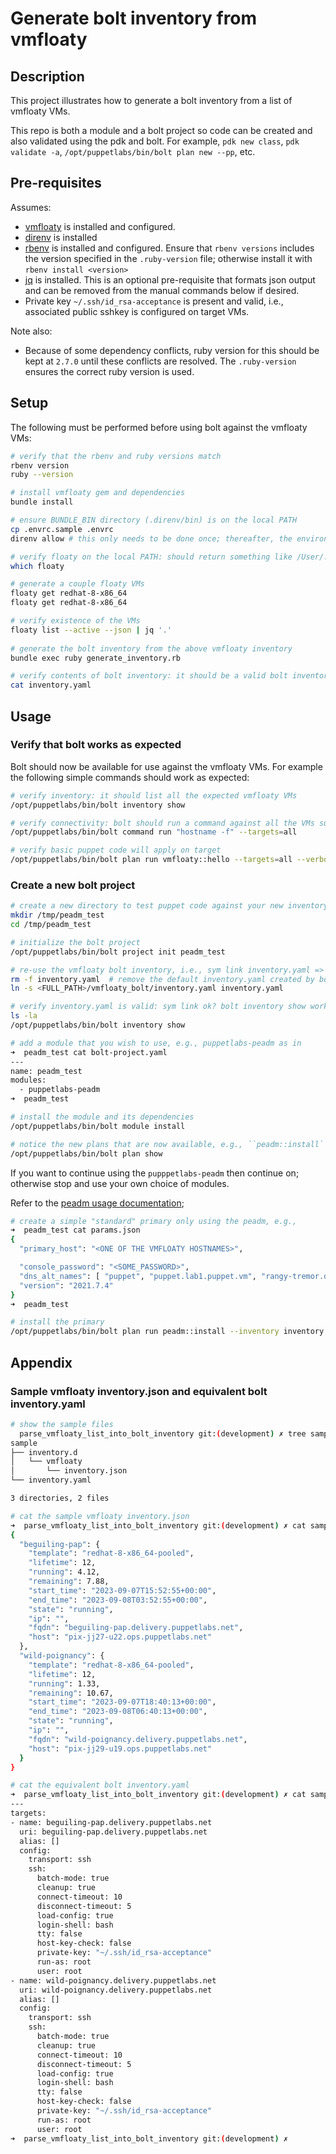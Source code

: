 # Generate bolt inventory from vmfloaty

## Description

This project illustrates how to generate a bolt inventory from a list of vmfloaty VMs.

This repo is both a module and a bolt project so code can be created and also validated using the pdk and bolt.  For example, ``pdk new class``, ``pdk validate -a``, ``/opt/puppetlabs/bin/bolt plan new --pp``, etc.

## Pre-requisites

Assumes:

* [vmfloaty](https://github.com/puppetlabs/vmfloaty/blob/main/README.md#example-workflow) is installed and configured.
* [direnv](https://direnv.net/docs/installation.html) is installed
* [rbenv](https://github.com/rbenv/rbenv) is installed and configured.  Ensure that ``rbenv versions`` includes the version specified in the ``.ruby-version`` file; otherwise install it with ``rbenv install <version>``
* [jq](https://jqlang.github.io/jq/) is installed.  This is an optional pre-requisite that formats json output and can be removed from the manual commands below if desired.
* Private key ``~/.ssh/id_rsa-acceptance`` is present and valid, i.e., associated public sshkey is configured on target VMs.

Note also:

* Because of some dependency conflicts, ruby version for this should be kept at ``2.7.0`` until these conflicts are resolved.  The ``.ruby-version`` ensures the correct ruby version is used.

## Setup

The following must be performed before using bolt against the vmfloaty VMs:

```bash
# verify that the rbenv and ruby versions match
rbenv version
ruby --version

# install vmfloaty gem and dependencies
bundle install

# ensure BUNDLE_BIN directory (.direnv/bin) is on the local PATH
cp .envrc.sample .envrc
direnv allow # this only needs to be done once; thereafter, the environment will be loaded automatically

# verify floaty on the local PATH: should return something like /User/../.direnv/bin/floaty
which floaty

# generate a couple floaty VMs
floaty get redhat-8-x86_64
floaty get redhat-8-x86_64

# verify existence of the VMs
floaty list --active --json | jq '.'
 
# generate the bolt inventory from the above vmfloaty inventory
bundle exec ruby generate_inventory.rb 

# verify contents of bolt inventory: it should be a valid bolt inventory file
cat inventory.yaml
```

## Usage

### Verify that bolt works as expected

Bolt should now be available for use against the vmfloaty VMs.  For example the following simple commands should work as expected:

```bash
# verify inventory: it should list all the expected vmfloaty VMs
/opt/puppetlabs/bin/bolt inventory show

# verify connectivity: bolt should run a command against all the VMs successfully
/opt/puppetlabs/bin/bolt command run "hostname -f" --targets=all

# verify basic puppet code will apply on target
/opt/puppetlabs/bin/bolt plan run vmfloaty::hello --targets=all --verbose
```

### Create a new bolt project

```bash
# create a new directory to test puppet code against your new inventory of vmfloaty VM's
mkdir /tmp/peadm_test
cd /tmp/peadm_test

# initialize the bolt project
/opt/puppetlabs/bin/bolt project init peadm_test

# re-use the vmfloaty bolt inventory, i.e., sym link inventory.yaml => <vmfloaty_bolt directory>/inventory.yaml
rm -f inventory.yaml  # remove the default inventory.yaml created by bolt project init
ln -s <FULL_PATH>/vmfloaty_bolt/inventory.yaml inventory.yaml

# verify inventory.yaml is valid: sym link ok? bolt inventory show working?
ls -la
/opt/puppetlabs/bin/bolt inventory show

# add a module that you wish to use, e.g., puppetlabs-peadm as in
➜  peadm_test cat bolt-project.yaml 
---
name: peadm_test
modules:
  - puppetlabs-peadm
➜  peadm_test 

# install the module and its dependencies
/opt/puppetlabs/bin/bolt module install

# notice the new plans that are now available, e.g., ``peadm::install``
/opt/puppetlabs/bin/bolt plan show
```

If you want to continue using the ``pupppetlabs-peadm`` then continue on; otherwise stop and use your own choice of modules.

Refer to the [peadm usage documentation](https://github.com/puppetlabs/puppetlabs-peadm/blob/main/documentation/install.md#usage);

```bash
# create a simple "standard" primary only using the peadm, e.g.,
➜  peadm_test cat params.json 
{
  "primary_host": "<ONE OF THE VMFLOATY HOSTNAMES>",

  "console_password": "<SOME_PASSWORD>",
  "dns_alt_names": [ "puppet", "puppet.lab1.puppet.vm", "rangy-tremor.delivery.puppetlabs.net" ],
  "version": "2021.7.4"
}
➜  peadm_test 

# install the primary
/opt/puppetlabs/bin/bolt plan run peadm::install --inventory inventory.yaml --modulepath ~/modules --params @params.json
```

## Appendix

### Sample vmfloaty inventory.json and equivalent bolt inventory.yaml

```bash
# show the sample files
  parse_vmfloaty_list_into_bolt_inventory git:(development) ✗ tree sample
sample
├── inventory.d
│   └── vmfloaty
│       └── inventory.json
└── inventory.yaml

3 directories, 2 files

# cat the sample vmfloaty inventory.json
➜  parse_vmfloaty_list_into_bolt_inventory git:(development) ✗ cat sample/inventory.d/vmfloaty/inventory.json 
{
  "beguiling-pap": {
    "template": "redhat-8-x86_64-pooled",
    "lifetime": 12,
    "running": 4.12,
    "remaining": 7.88,
    "start_time": "2023-09-07T15:52:55+00:00",
    "end_time": "2023-09-08T03:52:55+00:00",
    "state": "running",
    "ip": "",
    "fqdn": "beguiling-pap.delivery.puppetlabs.net",
    "host": "pix-jj27-u22.ops.puppetlabs.net"
  },
  "wild-poignancy": {
    "template": "redhat-8-x86_64-pooled",
    "lifetime": 12,
    "running": 1.33,
    "remaining": 10.67,
    "start_time": "2023-09-07T18:40:13+00:00",
    "end_time": "2023-09-08T06:40:13+00:00",
    "state": "running",
    "ip": "",
    "fqdn": "wild-poignancy.delivery.puppetlabs.net",
    "host": "pix-jj29-u19.ops.puppetlabs.net"
  }
}

# cat the equivalent bolt inventory.yaml
➜  parse_vmfloaty_list_into_bolt_inventory git:(development) ✗ cat sample/inventory.yaml 
---
targets:
- name: beguiling-pap.delivery.puppetlabs.net
  uri: beguiling-pap.delivery.puppetlabs.net
  alias: []
  config:
    transport: ssh
    ssh:
      batch-mode: true
      cleanup: true
      connect-timeout: 10
      disconnect-timeout: 5
      load-config: true
      login-shell: bash
      tty: false
      host-key-check: false
      private-key: "~/.ssh/id_rsa-acceptance"
      run-as: root
      user: root
- name: wild-poignancy.delivery.puppetlabs.net
  uri: wild-poignancy.delivery.puppetlabs.net
  alias: []
  config:
    transport: ssh
    ssh:
      batch-mode: true
      cleanup: true
      connect-timeout: 10
      disconnect-timeout: 5
      load-config: true
      login-shell: bash
      tty: false
      host-key-check: false
      private-key: "~/.ssh/id_rsa-acceptance"
      run-as: root
      user: root
➜  parse_vmfloaty_list_into_bolt_inventory git:(development) ✗ 
```
